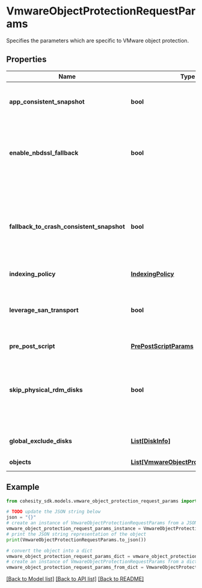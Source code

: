 # VmwareObjectProtectionRequestParams

Specifies the parameters which are specific to VMware object protection.

## Properties

Name | Type | Description | Notes
------------ | ------------- | ------------- | -------------
**app_consistent_snapshot** | **bool** | Specifies whether or not to quiesce apps and the file system in order to take app consistent snapshots. | [optional] 
**enable_nbdssl_fallback** | **bool** | If this field is set to true and SAN transport backup fails, then backup will fallback to use NBDSSL transport. This field only applies if &#39;leverageSanTransport&#39; is set to true. | [optional] 
**fallback_to_crash_consistent_snapshot** | **bool** | Specifies whether or not to fallback to a crash consistent snapshot in the event that an app consistent snapshot fails. This parameter defaults to true and only changes the behavior of the operation if &#39;appConsistentSnapshot&#39; is set to &#39;true&#39;. | [optional] 
**indexing_policy** | [**IndexingPolicy**](IndexingPolicy.md) |  | [optional] 
**leverage_san_transport** | **bool** | If this field is set to true, then the backup for the objects will be performed using dedicated storage area network (SAN) instead of LAN or managment network. | [optional] 
**pre_post_script** | [**PrePostScriptParams**](PrePostScriptParams.md) |  | [optional] 
**skip_physical_rdm_disks** | **bool** | Specifies whether or not to skip backing up physical RDM disks. Physical RDM disks cannot be backed up, so if you attempt to backup a VM with physical RDM disks and this value is set to &#39;false&#39;, then those VM backups will fail. | [optional] 
**global_exclude_disks** | [**List[DiskInfo]**](DiskInfo.md) | Specifies a list of disks to exclude from the backup. | [optional] 
**objects** | [**List[VmwareObjectProtectionRequest]**](VmwareObjectProtectionRequest.md) | Specifies the objects to include in the backup. | 

## Example

```python
from cohesity_sdk.models.vmware_object_protection_request_params import VmwareObjectProtectionRequestParams

# TODO update the JSON string below
json = "{}"
# create an instance of VmwareObjectProtectionRequestParams from a JSON string
vmware_object_protection_request_params_instance = VmwareObjectProtectionRequestParams.from_json(json)
# print the JSON string representation of the object
print(VmwareObjectProtectionRequestParams.to_json())

# convert the object into a dict
vmware_object_protection_request_params_dict = vmware_object_protection_request_params_instance.to_dict()
# create an instance of VmwareObjectProtectionRequestParams from a dict
vmware_object_protection_request_params_from_dict = VmwareObjectProtectionRequestParams.from_dict(vmware_object_protection_request_params_dict)
```
[[Back to Model list]](../README.md#documentation-for-models) [[Back to API list]](../README.md#documentation-for-api-endpoints) [[Back to README]](../README.md)


